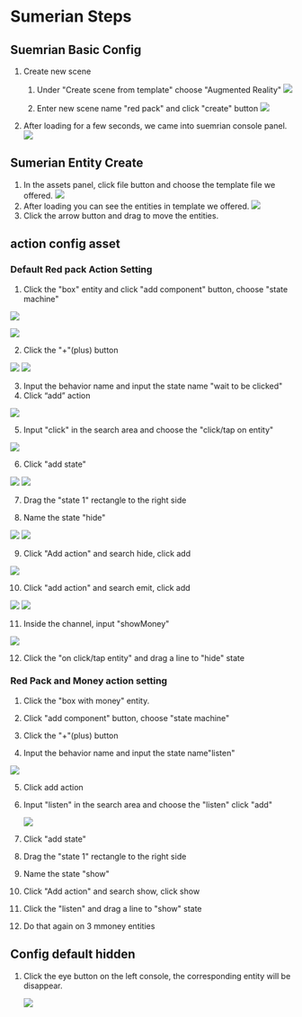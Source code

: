 # Sumerian Steps
## Suemrian Basic Config
1. Create new scene
    1. Under "Create scene from template" choose "Augmented Reality" 
    ![](assets/WechatIMG4_1.png)
    
    2. Enter new scene name "red pack" and click "create" button
    ![](assets/WechatIMG6_1.png)
    
3. After loading for a few seconds, we came into suemrian console panel.
![](assets/WechatIMG7_1.png)
## Sumerian Entity Create
1. In the assets panel, click file button and choose the template file we offered.
![](assets/WechatIMG5.png)
2. After loading you can see the entities in template we offered.
![](assets/WechatIMG8_1.png)
3. Click the arrow button and drag to move the entities.
## action config asset
### Default Red pack Action Setting
1. Click the "box" entity and click "add component" button, choose "state machine"


![](assets/WechatIMG7.png)

![](assets/WechatIMG8.png)


2. Click the "+"(plus) button 


![](assets/WechatIMG11.png)
![](assets/WechatIMG12.png)


3. Input the behavior name and input the state name "wait to be clicked"
4. Click “add” action


![](assets/WechatIMG13.png)


5. Input "click" in the search area and choose the "click/tap on entity"


![](assets/WechatIMG14.png)


6. Click "add state"  


![](assets/WechatIMG15.png)
![](assets/WechatIMG16.png)


7. Drag the "state 1" rectangle to the right side

8. Name the state "hide"


![](assets/WechatIMG17.png)
![](assets/WechatIMG18.png)


9. Click "Add action" and search hide, click add


![](assets/WechatIMG19.png)



10. Click "add action" and search emit, click add

![](assets/WechatIMG20.png)
![](assets/WechatIMG21.png)



11. Inside the channel, input "showMoney"

![](assets/WechatIMG23.png)


12. Click the "on click/tap entity" and drag a line to "hide" state


### Red Pack and Money action setting
1. Click the "box with money" entity.

2. Click "add component" button, choose "state machine"


3. Click the "+"(plus) button 

4. Input the behavior name and input the state name"listen"

![](assets/WechatIMG24.png)


5. Click add action


6. Input "listen" in the search area and choose the "listen" click "add"

    ![](assets/WechatIMG25.png)


7. Click "add state"

8. Drag the "state 1" rectangle to the right side

9. Name the state "show"


10. Click "Add action" and search show, click show


11. Click the "listen" and drag a line to "show" state


12. Do that again on 3 mmoney entities

## Config default hidden
1. Click the eye button on the left console, the corresponding entity will be disappear.

    ![](assets/WechatIMG27.png)
